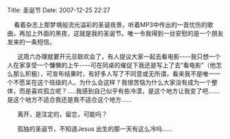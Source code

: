 Title: 圣诞节
Date: 2007-12-25 22:27

<p> </p> 
<p>&nbsp;&nbsp;&nbsp; 看着杂志上那梦境般流光溢彩的圣诞夜景，听着MP3中传出的一首忧伤的歌曲，再加上外面的黑夜，这就是我的圣诞节。唯一令我得到一丝安慰的是一个朋友发来的一条短信。</p> 
<p>&nbsp;&nbsp;&nbsp;&nbsp;&nbsp; 这周六办理就要开元旦联欢会了，有人提议大家一起去看电影----我只想一个人在家享受一个慵懒的上午----可在同桌的催促下我还是写上了去“看电影”（他怎么那么积极），可宣布结果时，有好多人写了不同意或无所谓，看来我不是唯一一个不愿呆在这个班级的人。为什么会这样？我很苦恼为什么大家没有成为一个整体，而是喜欢孤立呢？.....我感到自己似乎有些冷漠，是这个地方让我变了吧.......是这个地方不适合我还是我不适合这个地方......</p> 
<p>&nbsp;&nbsp;&nbsp;&nbsp;&nbsp;&nbsp;离开，是注定的，留恋，可能吗？</p> 
<p>&nbsp;&nbsp;&nbsp;&nbsp;&nbsp; 孤独的圣诞节，不知道Jesus 出生的那一天有这么冷吗......</p>
